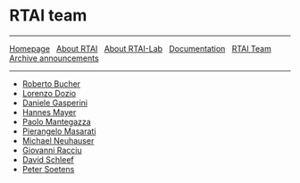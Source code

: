 # RTAI team

***

[Homepage](index.html) &nbsp;
    [About RTAI](About-RTAI) &nbsp;
    [About RTAI-Lab](About-RTAI-Lab) &nbsp;
    [Documentation](Documentation) &nbsp;
    [RTAI Team](RTAI-Team) &nbsp;
    [Archive announcements](Archive-announcements)

***

- [Roberto Bucher](mailto:roberto.bucher@supsi.ch)
- [Lorenzo Dozio](mailto:lorenzo.dozio@polimi.it)
- [Daniele Gasperini](mailto:daniele.gasperini@elet.polimi.it)
- [Hannes Mayer](mailto:h.mayer@inode.at)
- [Paolo Mantegazza](mailto:paolo.mantegazza@polimi.it)
- [Pierangelo Masarati](mailto:pierangelo.masarati@polimi.it)
- [Michael Neuhauser](mailto:mike@firmix.at)
- [Giovanni Racciu](mailto:gracciu@xystum.it)
- [David Schleef](mailto:ds@schleef.org)
- [Peter Soetens](mailto:peter.soetens@mech.kuleuven.ac.be)
